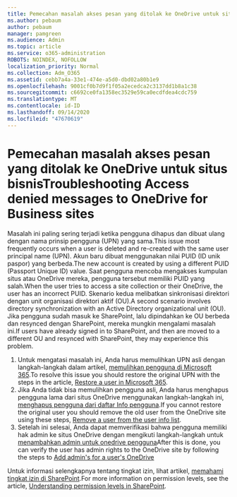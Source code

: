 ```yaml
---
title: Pemecahan masalah akses pesan yang ditolak ke OneDrive untuk situs bisnis
ms.author: pebaum
author: pebaum
manager: pamgreen
ms.audience: Admin
ms.topic: article
ms.service: o365-administration
ROBOTS: NOINDEX, NOFOLLOW
localization_priority: Normal
ms.collection: Adm_O365
ms.assetid: cebb7a4a-33e1-474e-a5d0-dbd02a80b1e9
ms.openlocfilehash: 9001cf0b7d9f1f05a2ecedca2c3137dd1b8a1c38
ms.sourcegitcommit: c6692ce0fa1358ec3529e59ca0ecdfdea4cdc759
ms.translationtype: MT
ms.contentlocale: id-ID
ms.lasthandoff: 09/14/2020
ms.locfileid: "47670619"
---
```

# <a name="troubleshooting-access-denied-messages-to-onedrive-for-business-sites"></a><span data-ttu-id="16375-102">Pemecahan masalah akses pesan yang ditolak ke OneDrive untuk situs bisnis</span><span class="sxs-lookup"><span data-stu-id="16375-102">Troubleshooting Access denied messages to OneDrive for Business sites</span></span>

<span data-ttu-id="16375-103">Masalah ini paling sering terjadi ketika pengguna dihapus dan dibuat ulang dengan nama prinsip pengguna (UPN) yang sama.</span><span class="sxs-lookup"><span data-stu-id="16375-103">This issue most frequently occurs when a user is deleted and re-created with the same user principal name (UPN).</span></span> <span data-ttu-id="16375-104">Akun baru dibuat menggunakan nilai PUID (ID unik paspor) yang berbeda.</span><span class="sxs-lookup"><span data-stu-id="16375-104">The new account is created by using a different PUID (Passport Unique ID) value.</span></span> <span data-ttu-id="16375-105">Saat pengguna mencoba mengakses kumpulan situs atau OneDrive mereka, pengguna tersebut memiliki PUID yang salah.</span><span class="sxs-lookup"><span data-stu-id="16375-105">When the user tries to access a site collection or their OneDrive, the user has an incorrect PUID.</span></span> <span data-ttu-id="16375-106">Skenario kedua melibatkan sinkronisasi direktori dengan unit organisasi direktori aktif (OU).</span><span class="sxs-lookup"><span data-stu-id="16375-106">A second scenario involves directory synchronization with an Active Directory organizational unit (OU).</span></span> <span data-ttu-id="16375-107">Jika pengguna sudah masuk ke SharePoint, lalu dipindahkan ke OU berbeda dan resynced dengan SharePoint, mereka mungkin mengalami masalah ini.</span><span class="sxs-lookup"><span data-stu-id="16375-107">If users have already signed in to SharePoint, and then are moved to a different OU and resynced with SharePoint, they may experience this problem.</span></span>

1. <span data-ttu-id="16375-108">Untuk mengatasi masalah ini, Anda harus memulihkan UPN asli dengan langkah-langkah dalam artikel, [memulihkan pengguna di Microsoft 365](https://docs.microsoft.com/microsoft-365/admin/add-users/restore-user).</span><span class="sxs-lookup"><span data-stu-id="16375-108">To resolve this issue you should restore the original UPN with the steps in the article, [Restore a user in Microsoft 365](https://docs.microsoft.com/microsoft-365/admin/add-users/restore-user).</span></span>
2. <span data-ttu-id="16375-109">Jika Anda tidak bisa memulihkan pengguna asli, Anda harus menghapus pengguna lama dari situs OneDrive menggunakan langkah-langkah ini, [menghapus pengguna dari daftar Info pengguna]().</span><span class="sxs-lookup"><span data-stu-id="16375-109">If you cannot restore the original user you should remove the old user from the OneDrive site using these steps, [Remove a user from the user info list]().</span></span> 
3. <span data-ttu-id="16375-110">Setelah ini selesai, Anda dapat memverifikasi bahwa pengguna memiliki hak admin ke situs OneDrive dengan mengikuti langkah-langkah untuk [menambahkan admin untuk onedrive pengguna](https://docs.microsoft.com/sharepoint/manage-user-profiles)</span><span class="sxs-lookup"><span data-stu-id="16375-110">After this is done, you can verify the user has admin rights to the OneDrive site by following the steps to [Add admin's for a user's OneDrive](https://docs.microsoft.com/sharepoint/manage-user-profiles)</span></span>

<span data-ttu-id="16375-111">Untuk informasi selengkapnya tentang tingkat izin, lihat artikel, [memahami tingkat izin di SharePoint](https://docs.microsoft.com/sharepoint/understanding-permission-levels).</span><span class="sxs-lookup"><span data-stu-id="16375-111">For more information on permission levels, see the article, [Understanding permission levels in SharePoint](https://docs.microsoft.com/sharepoint/understanding-permission-levels).</span></span>
